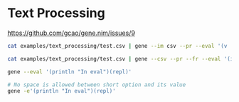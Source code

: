 # Text Processing

https://github.com/gcao/gene.nim/issues/9

```bash
cat examples/text_processing/test.csv | gene --im csv --pr --eval '(v .@1)'

cat examples/text_processing/test.csv | gene --csv --pr --fr --eval '(if (i < 5) (v .@1))'

gene --eval '(println "In eval")(repl)'

# No space is allowed between short option and its value
gene -e'(println "In eval")(repl)'
```
